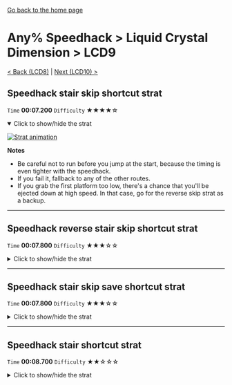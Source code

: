 [Go back to the home page](https://github.com/Doublevil/scbspeedrun)

# Any% Speedhack > Liquid Crystal Dimension > LCD9

[< Back (LCD8)](https://github.com/Doublevil/scbspeedrun/blob/main/levels/any_sh/LCD/LCD8.md) | [Next (LCD10) >](https://github.com/Doublevil/scbspeedrun/blob/main/levels/any_sh/LCD/LCD10.md)

## Speedhack stair skip shortcut strat

`Time` **00:07.200** `Difficulty` ★★★★☆
<details open>
  <summary>Click to show/hide the strat</summary>

  [![Strat animation](https://github.com/Doublevil/scbspeedrun/blob/main/media/levels/LCD/LCD9_S_StairSkip.webp)](https://github.com/Doublevil/scbspeedrun/blob/main/media/levels/LCD/LCD9_S_StairSkip.mp4?raw=true)

  **Notes**
  - Be careful not to run before you jump at the start, because the timing is even tighter with the speedhack.
  - If you fail it, fallback to any of the other routes.
  - If you grab the first platform too low, there's a chance that you'll be ejected down at high speed. In that case, go for the reverse skip strat as a backup.
</details>

---
## Speedhack reverse stair skip shortcut strat

`Time` **00:07.800** `Difficulty` ★★★☆☆
<details>
  <summary>Click to show/hide the strat</summary>

  [![Strat animation](https://github.com/Doublevil/scbspeedrun/blob/main/media/levels/LCD/LCD9_S_ReverseStairSkip.webp)](https://github.com/Doublevil/scbspeedrun/blob/main/media/levels/LCD/LCD9_S_ReverseStairSkip.mp4?raw=true)

  **Notes**
  - This can be used to recover from a failed stair skip, or as an easier alternative.
</details>

---
## Speedhack stair skip save shortcut strat

`Time` **00:07.800** `Difficulty` ★★★☆☆
<details>
  <summary>Click to show/hide the strat</summary>

  [![Strat animation](https://github.com/Doublevil/scbspeedrun/blob/main/media/levels/LCD/LCD9_S_StairSkipSave.webp)](https://github.com/Doublevil/scbspeedrun/blob/main/media/levels/LCD/LCD9_S_StairSkipSave.mp4?raw=true)

  **Notes**
  - This can be used to recover from a failed stair skip, or as an easier alternative.
</details>

---
## Speedhack stair shortcut strat

`Time` **00:08.700** `Difficulty` ★★☆☆☆
<details>
  <summary>Click to show/hide the strat</summary>

  [![Strat animation](https://github.com/Doublevil/scbspeedrun/blob/main/media/levels/LCD/LCD9_S_Strat.webp)](https://github.com/Doublevil/scbspeedrun/blob/main/media/levels/LCD/LCD9_S_Strat.mp4?raw=true)

  **Notes**
  - The difficult part here with the speedhack is stabilizing between the two ink glitch rectangles at the start, just because the speedhack is so fast.
</details>
